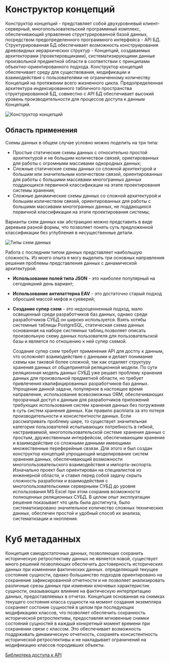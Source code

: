 # Конструктор концепций
Конструктор концепций - представляет собой двухуровневый клиент-серверный, многопользовательский
программный комплекс, обеспечивающий управление структурированной базой данных, посредством
предопределенного программного интерфейса - API БД. Структурированная БД обеспечивает возможность
конструирования древовидных иерархических структур - Концепций, создаваемых архитекторами
(проектировщиками), систематизирующими данные произвольной предметной области в соответствии с
принципами объектно-ориентированного подхода. Конструктор концепций обеспечивает среду для
существования, модификации и взаимодействия с пользователями не ограниченному количеству
Концепций на протяжении всего жизненного цикла. Предопределенная архитектура индексированного
табличного пространства структурированной БД, совместно с API БД обеспечивает высокий уровень
производительности для процессов доступа к данным Концепций.

![Конструктор концепций](https://github.com/firstDismay/pg-conception-builder/blob/master/resources/schematics/Constructor.png)

## Область применения
Схемы данных в общем случае условно можно поделить на три типа:
- Простые статические схемы данных с относительно простой архитектурой и не большим количествои связей, ориетированных для работы с огромными массивами однородных данных;
- Сложные статические схемы данных со сложной архитектурой и большим или значительным количеством связей, ориентированных для работы с большими массивами многогранных данных поддающихся первичной классификации на этапе проектирования системы хранения;
- Сложные динамические схемы данных со сложной архитектурой и большим количеством связей, ориентированных для работы с большими массивами многогранных данных, не поддающихся первичной классификации на этапе проектирования системы;

Варианты схем данных как абстракцию можно представить в виде деревьев разной формы, что позволяет понять суть предложенной классификации без углубления в несущественные детали.


![Типы схем данных](https://github.com/firstDismay/pg-conception-builder/blob/master/resources/schematics/schema2.png)

Работа с последним типом данных представляет наибольшую сложность. Из моего опыта я могу выделить три основных направления решения проблемы представления данных с динамической архитектурой:
- **Использование полей типа JSON** - это наиболее популярный на сегодняшний день вариант;
- **Использование антипаттерна EAV** - это достаточно старый подход обросший массой мифов и суеверий;
- **Создание супер схем** - это недооценненный подход, мало освещенный среди разработчиков баз данных, однако среди разработчиков СУБД он широко используется. Взять хотябы системные таблицы PostgreSQL, статическая схема данных основанная на наборе системных таблиц позволяет описать произвольную схему данных пользователя для пользовательской базы и является по отношению к ней супер схемой.
  
  Создание супер схем требует применения API для достпу к данным, что осложняет взаимодействие с данными и делает понимание схемы как таковой более сложной, так как отдаляет структуру хранения данных от общепринятой реляционной модели. По сути реляционная модель данных СУБД уже решает проблему хранения данных для произвольной предметной области, но требует привлечения квалифицированных разработчиков баз данных. Упрощение данной задачи, популярное в настоящее время направление, использование всевозможных ORM, обеспечивающих прозрачный доступ к данным для разработчиков приложений требующих использования систем хранения данных без погружения в суть систем хранения данных. Как правило расплата за это потеря производительности и консистентности данных. Если рассматривать проблему шире, то существует значительная категория пользователей испытывающих потребность в гибкой, настраиваемой, многопользовательской системе хранения данных с простым, дружественным интерфейсом, обеспечивающим хранение и взаимодействие со сложными данными имеющими множественные переферейные свзязи. Для этого и был создан конструктор концепций упрощающий моделирование систем хранения данных, обеспечивающий возможности многопользовательского взаимодействия и импорта-экспорта. Изначально проект был ориентирован на специалистов из инженерной области, и ставил перед собой задачу скрыть сложность разработки и взаимодействия с многопользовательскими серверными СУБД до уровня использования MS Excel при этом сохранив возможности полноценных реляционных СУБД. В целом опыт эксплуатации решения показывает что цель была достигнута, было систематизировано значительное количество сложных технических данных, обеспечен простой и удобный способ их анализа, систематизации и нкопления.

# Куб метаданных
Концепция самодостаточных данных, позволяющих сохранить историческую ретроспективу данных не является новой, существует много решений позволяющих обеспечить достоверность исторических данных при изменении фактических данных. определяющий текущее состояние сущности, однако большинство подходов ориентировано на сохранение зафиксированной отчетности и не позволяет анализировать различные срезы данных при изменеии ключевых характеристик сущности, оказывающих влияние на фактическую интерпритацию данных, предоставляемых в отчетах. 
Концепция основанная на снимках текущего состояния класса сущности на момент создания экземпляра сохраняет состоние сущностей в целом при последующих модификациях классов, что позволяет обеспечить сохранность исторической ретроспективы, предоставляя мгновенные снимки состояний сущностей в каждый конкретный момент времени при сохранении связи с классом. Это обеспечивает возможность поддрживать динамическую отчетность, сохранять консистентность исторической ретроспективы и не накладывает ограничений на модификацию классов породивших объекты. 


[Библиотека доступа к API](https://github.com/firstDismay/ManDI)
